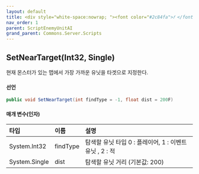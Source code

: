 ```yaml
---
layout: default
title: <div style="white-space:nowrap; "><font color="#2c84fa">𝑓 </font>SetNearTarget</div>
nav_order: 1
parent: ScriptEnemyUnitAI
grand_parent: Commons.Server.Scripts
---
```


## SetNearTarget(Int32, Single)
현재 몬스터가 있는 맵에서 가장 가까운 유닛을 타겟으로 지정한다.

#### 선언
```cs
public void SetNearTarget(int findType = -1, float dist = 200F)
```

#### 매개 변수(인자)

|타입|이름|설명|
|:-|:-|:-|
|System.Int32|findType|탐색할 유닛 타입 0 : 플레이어, 1 : 이벤트 유닛 , 2 : 적|
|System.Single|dist|탐색할 유닛 거리 (기본값: 200)|